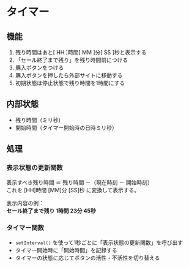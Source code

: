 # タイマー

## 機能
1. 残り時間はあと[ HH ]時間[ MM ]分[ SS ]秒と表示する
2. 「セール終了まで残り」を残り時間前につける
3. 購入ボタンをつける
4. 購入ボタンを押したら外部サイトに移動する
5. 初期状態は停止状態で残り時間を1時間にする


## 内部状態

- 残り時間（ミリ秒）
- 開始時間（タイマー開始時の日時ミリ秒）


## 処理

### 表示状態の更新関数

表示すべき残り時間 ＝ 残り時間 －（現在時刻 － 開始時刻）  
これを [HH]時間 [MM]分 [SS]秒 に変換して表示する。

表示内容の例：  
**セール終了まで残り 1時間 23分 45秒**

### タイマー関数

- `setInterval()` を使って1秒ごとに「表示状態の更新関数」を呼び出す
- タイマー開始時に「開始時間」を記録する
- タイマーの状態に応じてボタンの活性・不活性を切り替える




